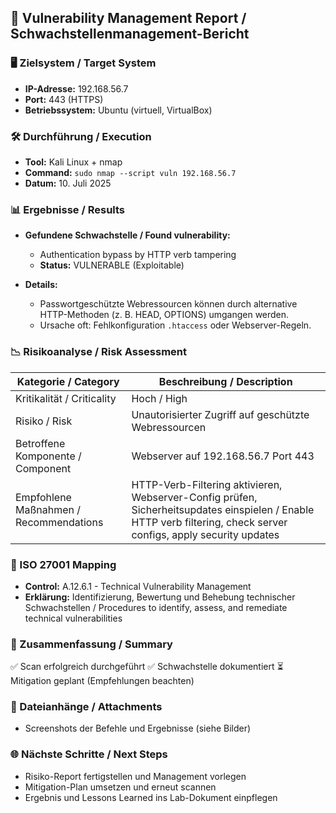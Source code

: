 ## 📄 Vulnerability Management Report / Schwachstellenmanagement-Bericht

### 🖥️ Zielsystem / Target System

* **IP-Adresse:** 192.168.56.7
* **Port:** 443 (HTTPS)
* **Betriebssystem:** Ubuntu (virtuell, VirtualBox)

### 🛠️ Durchführung / Execution

* **Tool:** Kali Linux + nmap
* **Command:** `sudo nmap --script vuln 192.168.56.7`
* **Datum:** 10. Juli 2025

### 📊 Ergebnisse / Results

* **Gefundene Schwachstelle / Found vulnerability:**

  * Authentication bypass by HTTP verb tampering
  * **Status:** VULNERABLE (Exploitable)

* **Details:**

  * Passwortgeschützte Webressourcen können durch alternative HTTP-Methoden (z. B. HEAD, OPTIONS) umgangen werden.
  * Ursache oft: Fehlkonfiguration `.htaccess` oder Webserver-Regeln.

### 📉 Risikoanalyse / Risk Assessment

| Kategorie / Category                   | Beschreibung / Description                                                                                                                                        |
| -------------------------------------- | ----------------------------------------------------------------------------------------------------------------------------------------------------------------- |
| Kritikalität / Criticality             | Hoch / High                                                                                                                                                       |
| Risiko / Risk                          | Unautorisierter Zugriff auf geschützte Webressourcen                                                                                                              |
| Betroffene Komponente / Component      | Webserver auf 192.168.56.7 Port 443                                                                                                                               |
| Empfohlene Maßnahmen / Recommendations | HTTP-Verb-Filtering aktivieren, Webserver-Config prüfen, Sicherheitsupdates einspielen / Enable HTTP verb filtering, check server configs, apply security updates |

### 📜 ISO 27001 Mapping

* **Control:** A.12.6.1 - Technical Vulnerability Management
* **Erklärung:** Identifizierung, Bewertung und Behebung technischer Schwachstellen / Procedures to identify, assess, and remediate technical vulnerabilities

### 📝 Zusammenfassung / Summary

✅ Scan erfolgreich durchgeführt
✅ Schwachstelle dokumentiert
⏳ Mitigation geplant (Empfehlungen beachten)

### 📂 Dateianhänge / Attachments

* Screenshots der Befehle und Ergebnisse (siehe Bilder)

### 🌐 Nächste Schritte / Next Steps

* Risiko-Report fertigstellen und Management vorlegen
* Mitigation-Plan umsetzen und erneut scannen
* Ergebnis und Lessons Learned ins Lab-Dokument einpflegen
